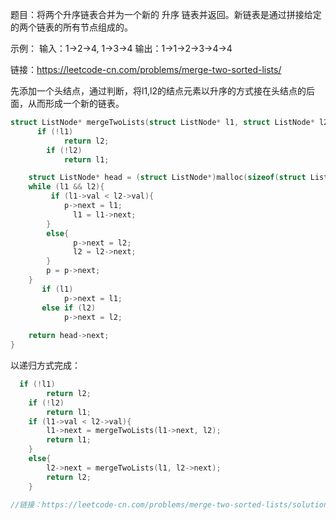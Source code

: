 题目：将两个升序链表合并为一个新的 升序 链表并返回。新链表是通过拼接给定的两个链表的所有节点组成的。

示例：
输入：1->2->4, 1->3->4
输出：1->1->2->3->4->4

链接：https://leetcode-cn.com/problems/merge-two-sorted-lists/

先添加一个头结点，通过判断，将l1,l2的结点元素以升序的方式接在头结点的后面，从而形成一个新的链表。

```c
struct ListNode* mergeTwoLists(struct ListNode* l1, struct ListNode* l2){
      if (!l1)
		    return l2;
	    if (!l2)
		    return l1;

	struct ListNode* head = (struct ListNode*)malloc(sizeof(struct ListNode)), *p = head;
	while (l1 && l2){
		 if (l1->val < l2->val){
		    p->next = l1;
			  l1 = l1->next;
		}			
		else{
			  p->next = l2;
			  l2 = l2->next;
		}			
		p = p->next;		
	}
	   if (l1)      
            p->next = l1;
	   else if (l2) 
            p->next = l2;
            
	return head->next;
}
```

以递归方式完成：
```c
  if (!l1)
		return l2;
	if (!l2)
		return l1;
	if (l1->val < l2->val){
		l1->next = mergeTwoLists(l1->next, l2);
		return l1;
	}
	else{
		l2->next = mergeTwoLists(l1, l2->next);
		return l2;
	}

//链接：https://leetcode-cn.com/problems/merge-two-sorted-lists/solution/cliang-chong-fang-fa-chang-gui-di-gui-by-danny-50/
```

